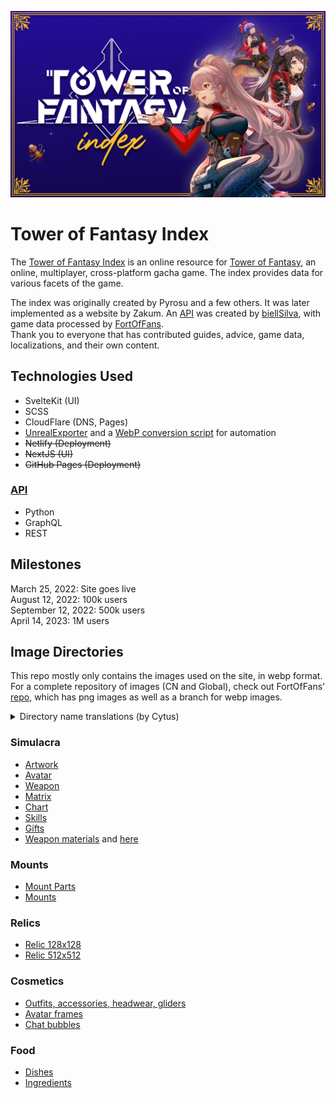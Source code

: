 ![Tower of Fantasy Index banner](/static/images/banner.png)
# Tower of Fantasy Index
The [Tower of Fantasy Index](https://toweroffantasy.info) is an online resource for [Tower of Fantasy](https://www.toweroffantasy-global.com/), an online, multiplayer, cross-platform gacha game. The index provides data for various facets of the game.

The index was originally created by Pyrosu and a few others. It was later implemented as a website by Zakum. An [API](https://github.com/biellSilva/toweroffantasy.api) was created by [biellSilva](https://github.com/biellSilva), with game data processed by [FortOfFans](https://github.com/FortOfFans).  
Thank you to everyone that has contributed guides, advice, game data, localizations, and their own content.

## Technologies Used
- SvelteKit (UI)
- SCSS
- CloudFlare (DNS, Pages)
- [UnrealExporter](https://github.com/whotookzakum/UnrealExporter) and a [WebP conversion script](/WebP) for automation
- ~~Netlify (Deployment)~~
- ~~NextJS (UI)~~
- ~~GitHub Pages (Deployment)~~

### [API](https://github.com/biellSilva/toweroffantasy.api)
- Python
- GraphQL
- REST

## Milestones
March 25, 2022: Site goes live  
August 12, 2022: 100k users  
September 12, 2022: 500k users  
April 14, 2023: 1M users

## Image Directories
This repo mostly only contains the images used on the site, in webp format. For a complete repository of images (CN and Global), check out FortOfFans' [repo](https://github.com/FortOfFans/ToF.github.io/tree/main), which has png images as well as a branch for webp images. 

<details>
  <summary>Directory name translations (by Cytus)</summary>

  | `dir`  | English |
  |--------|---------|
  | biaoti | title |
  | cangku | storage |
  | chengjiu |  achievement |
  | chouka | card draw (gacha) |
  | chuangjue | character creation |
  | daojishi | countdown |
  | digong | bottom work (?) |
  | dinggouhuodong | order event |
  | duanzao | forge (?) |
  | duiwu | party |
  | duobei | multiple |
  | fanli | rebate |
  | fuben | sub-stage |
  | gongce | public washroom |
  | grmp | ? |
  | haoyu | not sure maybe haoyou = friend? |
  | heimu | shady plot |
  | huanxing | awaken |
  | huiyi | meeting |
  | huobi | currency |
  | jiaoyihang | transaction line |
  | jiayuan | home place |
  | jiesuo | unlock |
  | jindutiao | loading bar |
  | jineng | skill |
  | jingtou | camera |
  | kechengbiao | class schedule |
  | laiyuan | source |
  | liaotian | chat |
  | lingjiang | collect reward |
  | mengjing | dream |
  | nitaijuqing | simulacrum story |
  | niudan | gachapon |
  | paimai | auction |
  | pingfen | score |
  | pingji | rating |
  | qianghua | strengthen |
  | qipao | qipao |
  | renwu | mission |
  | renwuxinxi | mission details |
  | shenge | divinity |
  | shengji | level up |
  | shenling | god and spirits |
  | shizhuang | outfits |
  | shoubing | control stick |
  | shouchong | first charge |
  | shuxingpiaozi | elemental damage display? |
  | tansuoyindao | exploration guide |
  | tishi | tip |
  | touxiang | surrender |
  | wanfa | game mode |
  | wanfashangdian | game mode shop |
  | wuqi | weapon |
  | xiaowanfa | minigame mode |
  | xiaoxi | chat message |
  | xingge | gender |
  | xingjietansuo | interstellar exploration |
  | xinxi | mail message |
  | xinzhuangbei | new gear  |
  | yindao | guide |
  | yizhi | matrices |
  | zhiye | job |
  | zhongduan | terminal |
  | zhuanfu | server change |
  | zuizhongbingqi | final weapon |
  | zuzhi | organization |
  
</details>

### Simulacra
- [Artwork](/static/Hotta/Content/Resources/UI/huanxing/lihui)
- [Avatar](Icon/Avatar)
- [Weapon](/static/Hotta/Content/Resources/Icon/weapon/Icon)
- [Matrix](/static/Hotta/Content/Resources/Icon/yizhi/256)
- [Chart](/static/Hotta/Content/Resources/UI/shizhuang/nitai/xiangqing/wuwei)
- [Skills](/static/Hotta/Content/Resources/Icon/skill)
- [Gifts](/static/Hotta/Content/Resources/Icon/ImitationGift)
- [Weapon materials](/static/Hotta/Content/Resources/Icon/zujian) and [here](/static/Hotta/Content/Resources/Icon/item)

### Mounts
- [Mount Parts](/static/Hotta/Content/Resources/Icon/Mount)
- [Mounts](/static/Hotta/Content/Resources/UI/Mount)

### Relics
- [Relic 128x128](/static/Hotta/Content/Resources/UI/Artifact/icon)
- [Relic 512x512](/static/Hotta/Content/Resources/UI/Artifact/itemicon)

### Cosmetics
- [Outfits, accessories, headwear, gliders](/static/Hotta/Content/Resources/UI/shizhuang/Fashion_icon)
- [Avatar frames](/static/Hotta/Content/Resources/Icon/AvatarFrame)
- [Chat bubbles](/static/Hotta/Content/Resources/Icon/chat/qipao)

### Food
- [Dishes](/static/Hotta/Content/Resources/Icon/caiyao)
- [Ingredients](/static/Hotta/Content/Resources/Icon/shicai)